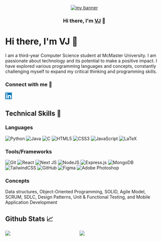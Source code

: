 <p align="center">
  <a href="https://vj-portfolio.vercel.app/" target="_blank" rel="noreferrer"> <img src="https://github.com/VJ-13/VJ-13/assets/64769412/4c92b26b-09fd-41f6-935e-553db0171735" alt="my banner"></a>
</p>

<h3 align="center">
Hi there, I'm <a href="https://vj-portfolio.vercel.app/" target="_blank" rel="noreferrer">VJ</a> 👋
</h3>

# Hi there, I'm VJ 👋 

I am a third-year Computer Science student at McMaster University. I am passionate about technology and its potential to make a positive impact. I have explored various programming languages and concepts, constantly challenging myself to expand my critical thinking and programming skills.

### Connect with me 🤝
<a href="https://www.linkedin.com/in/virendra-jethra/"><img src="https://raw.githubusercontent.com/VJ-13/VJ-13/main/images/linkedin.svg" alt="VJ | LinkedIn" width="21px"/></a>


## Technical Skills 💼

### Languages
![Python](https://img.shields.io/badge/python-%231572B6.svg?style=for-the-badge&logo=python&logoColor=white)
![Java](https://img.shields.io/badge/java-%23ED8B00.svg?style=for-the-badge&logo=openjdk&logoColor=white)
![C](https://img.shields.io/badge/c-%2300599C.svg?style=for-the-badge&logo=c&logoColor=white)
![HTML5](https://img.shields.io/badge/html5-%23E34F26.svg?style=for-the-badge&logo=html5&logoColor=white)
![CSS3](https://img.shields.io/badge/css3-%231572B6.svg?style=for-the-badge&logo=css3&logoColor=white)
![JavaScript](https://img.shields.io/badge/javascript-%23323330.svg?style=for-the-badge&logo=javascript&logoColor=%23F7DF1E)
![LaTeX](https://img.shields.io/badge/latex-%23008080.svg?style=for-the-badge&logo=latex&logoColor=white)


### Tools/Frameworks

![Git](https://img.shields.io/badge/git-%23F05033.svg?style=for-the-badge&logo=git&logoColor=white)
![React](https://img.shields.io/badge/react-%2320232a.svg?style=for-the-badge&logo=react&logoColor=%2361DAFB)
![Next JS](https://img.shields.io/badge/Next-black?style=for-the-badge&logo=next.js&logoColor=white)
![NodeJS](https://img.shields.io/badge/node.js-6DA55F?style=for-the-badge&logo=node.js&logoColor=white)
![Express.js](https://img.shields.io/badge/express.js-%23404d59.svg?style=for-the-badge&logo=express&logoColor=%2361DAFB)
![MongoDB](https://img.shields.io/badge/MongoDB-%234ea94b.svg?style=for-the-badge&logo=mongodb&logoColor=white)
![TailwindCSS](https://img.shields.io/badge/tailwindcss-%2338B2AC.svg?style=for-the-badge&logo=tailwind-css&logoColor=white)
![GitHub](https://img.shields.io/badge/github-%23121011.svg?style=for-the-badge&logo=github&logoColor=white)
![Figma](https://img.shields.io/badge/figma-%23F24E1E.svg?style=for-the-badge&logo=figma&logoColor=white)
![Adobe Photoshop](https://img.shields.io/badge/adobe%20photoshop-%2331A8FF.svg?style=for-the-badge&logo=adobe%20photoshop&logoColor=white)


### Concepts

Data structures, Object-Oriented Programming, SOLID, Agile Model, SCRUM, SDLC, Design Patterns, Unit & Functional Testing, and Mobile Application Development

## Github Stats 📈
<img align="left" width="47%" src="https://github-readme-stats.vercel.app/api?username=VJ-13&show_icons=true&rank_icon=github&theme=algolia" />

<img align="left" width="38%" src="https://github-readme-stats.vercel.app/api/top-langs/?username=VJ-13&layout=compact" />
